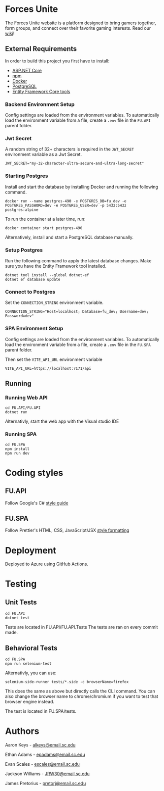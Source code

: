 # Forces Unite
The Forces Unite website is a platform designed to bring gamers together, form groups, and connect over their favorite gaming interests.
Read our [wiki](https://github.com/SCCapstone/PalmettoProgrammers/wiki/Project-Description)!

## External Requirements
In order to build this project you first have to install:
* [ASP.NET Core](https://learn.microsoft.com/en-us/aspnet/core/introduction-to-aspnet-core?view=aspnetcore-7.0)
* [npm](https://www.npmjs.com/package/npm)
* [Docker](https://www.docker.com/get-started/)
* [PostgreSQL](https://www.postgresql.org/download/)
* [Entity Framework Core tools](https://learn.microsoft.com/en-us/ef/core/cli/)

### Backend Environment Setup
Config settings are loaded from the environment variables. To automatically load the environment variable from a file, create a `.env` file in the `FU.API` parent folder.
### Jwt Secret
A random string of 32+ characters is required in the `JWT_SECRET` environment variable as a Jwt Secret.
```
JWT_SECRET="my-32-character-ultra-secure-and-ultra-long-secret"
```
### Starting Postgres
Install and start the database by installing Docker and running the following command.
```
docker run --name postgres-490 -e POSTGRES_DB=fu_dev -e POSTGRES_PASSWORD=dev -e POSTGRES_USER=dev -p 5432:5432 postgres:alpine
```
To run the container at a later time, run:
```
docker container start postgres-490
```

Alternatively, install and start a PostgreSQL database manually.

### Setup Postgres
Run the following command to apply the latest database changes.
Make sure you have the Entity Framework tool installed.
```
dotnet tool install --global dotnet-ef
dotnet ef database update
```

### Connect to Postgres
Set the `CONNECTION_STRING` environment variable.
```
CONNECTION_STRING="Host=localhost; Database=fu_dev; Username=dev; Password=dev"
```

### SPA Environment Setup
Config settings are loaded from the environment variables. To automatically load the environment variable from a file, create a `.env` file in the `FU.SPA` parent folder.

Then set the `VITE_API_URL` environment variable
```
VITE_API_URL=https://localhost:7171/api
```

## Running
### Running Web API
```
cd FU.API/FU.API
dotnet run
```
Alternativly, start the web app  with the Visual studio IDE
### Running SPA
```
cd FU.SPA
npm install
npm run dev
```

# Coding styles
## FU.API
Follow Google's C# [style guide](https://google.github.io/styleguide/csharp-style.html)
## FU.SPA
Follow Prettier's HTML, CSS, JavaScript/JSX [style formatting](https://prettier.io/docs/en/)

# Deployment
Deployed to Azure using GitHub Actions.

# Testing
## Unit Tests
```
cd FU.API
dotnet test
```
Tests are located in FU.API/FU.API.Tests
The tests are ran on every commit made.

## Behavioral Tests

```
cd FU.SPA
npm run selenium-test
```
Alternativly, you can use:
```
selenium-side-runner tests/*.side -c browserName=firefox
```
This does the same as above but directly calls the CLI command. You can also change the browser 
name to chrome/chromium if you want to test that browser engine instead.

The test is located in FU.SPA/tests.

# Authors
Aaron Keys - alkeys@email.sc.edu

Ethan Adams - epadams@email.sc.edu

Evan Scales - escales@email.sc.edu

Jackson Williams - JRW30@email.sc.edu

James Pretorius - pretorj@email.sc.edu
